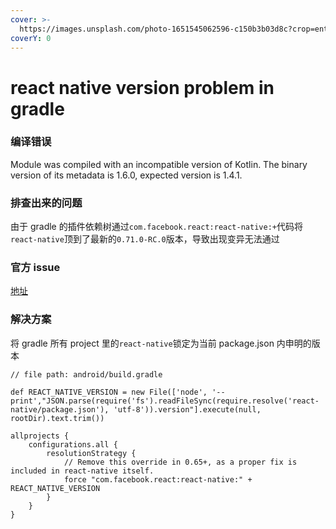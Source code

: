 ```yaml
---
cover: >-
  https://images.unsplash.com/photo-1651545062596-c150b3b03d8c?crop=entropy&cs=tinysrgb&fm=jpg&ixid=MnwxOTcwMjR8MHwxfHNlYXJjaHw3fHx2ZXJzaW9ufGVufDB8fHx8MTY2ODgzNzQxMQ&ixlib=rb-4.0.3&q=80
coverY: 0
---
```


# react native version problem in gradle

### 编译错误

Module was compiled with an incompatible version of Kotlin. The binary version of its metadata is 1.6.0, expected version is 1.4.1.

### 排查出来的问题

由于 gradle 的插件依赖树通过`com.facebook.react:react-native:+`代码将`react-native`顶到了最新的`0.71.0-RC.0`版本，导致出现变异无法通过

### 官方 issue

[地址](https://github.com/facebook/react-native/issues/35249)

### 解决方案

将 gradle 所有 project 里的`react-native`锁定为当前 package.json 内申明的版本

```
// file path: android/build.gradle

def REACT_NATIVE_VERSION = new File(['node', '--print',"JSON.parse(require('fs').readFileSync(require.resolve('react-native/package.json'), 'utf-8')).version"].execute(null, rootDir).text.trim())

allprojects {
    configurations.all {
        resolutionStrategy {
            // Remove this override in 0.65+, as a proper fix is included in react-native itself.
            force "com.facebook.react:react-native:" + REACT_NATIVE_VERSION
        }
    }
}
```
